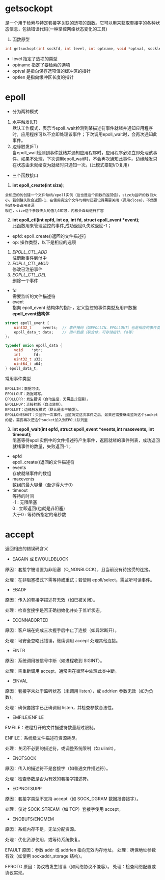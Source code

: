# getsockopt
是一个用于检索与特定套接字关联的选项的函数。它可以用来获取套接字的各种状态信息，包括错误代码(一种掌控网络状态变化的工具)

1. 函数原型
```c
int getsockopt(int sockfd, int level, int optname, void *optval, socklen_t *optlen);
```
- level 指定了选项的类型
- optname 指定了要检索的选项
- optval 是指向保存选项值的缓冲区的指针
- optlen 是指向缓冲区长度的指针

# epoll
- 分为两种模式
1. 水平触发(LT)  
默认工作模式，表示当epoll_wait检测到某描述符事件就绪并通知应用程序时，应用程序可以不立即处理该事件；下次调用epoll_wait时，会再次通知此事件。
2. 边缘触发(ET)  
 当epoll_wait检测到事件就绪并通知应用程序时，应用程序必须立即处理该事件。如果不处理，下次调用epoll_wait时，不会再次通知此事件。边缘触发只在状态由未就绪变为就绪时只通知一次。(此模式搭配I/O复用)

- 三个函数接口  
1. **int epoll_create(int size)**;
```
会相应的的创建一个文件句柄/epoll实例（这也是这个函数的返回值），size为监听的数目大小，若创建失败会返回-1，在使用完这个文件句柄时还要记得需要关闭（调用close），不然累积过多会占用资源  
现在，size这个参数传入的值为1即可，内核会自动进行扩容
```  
2. **int epoll_ctl(int epfd, int op, int fd, struct epoll_event *event)**;  
此函数用来管理监控的事件,成功返回0,失败返回-1；
- epfd: epoll_create()返回的文件描述符
- op: 操作类型，以下是相应的选项 
1. *EPOLL_CTL_ADD*  
注册新事件到fd中  
2. *EOPLL_CTL_MOD*  
修改已注册事件  
3. *EOPLL_CTL_DEL*  
删除一个事件  
- fd  
需要监听的文件描述符  
- event  
指向 epoll_event 结构体的指针，定义监控的事件类型及用户数据  
**epoll_event结构体**
```c
struct epoll_event {
    uint32_t     events;  // 事件掩码（如EPOLLIN、EPOLLOUT）也是相应的事件类型
    epoll_data_t data;    // 用户数据（联合体，可存储指针、fd等）
};

typedef union epoll_data {
    void    *ptr;
    int      fd;
    uint32_t u32;
    uint64_t u64;
} epoll_data_t;  
```  
常用事件类型  
```
EPOLLIN：数据可读。
EPOLLOUT：数据可写。
EPOLLERR：发生错误（自动监控，无需显式设置）。
EPOLLHUP：连接挂断（自动监控）。
EPOLLET：边缘触发模式（默认是水平触发）。  
EPOLLONESHOT：只监听一次事件，当监听完这次事件之后，如果还需要继续监听这个socket的话，需要再次把这个socket加入到EPOLL队列里
```  
3. **int epoll_wait(int epfd, struct epoll_event *events,int maxevents, int timeout)**;   
阻塞等待epoll实例中的文件描述符产生事件，返回就绪的事件列表，成功返回就绪事件的数量，失败返回-1；  
- epfd  
epoll_create()返回的文件描述符  
- events  
存放就绪事件的数组  
- maxevents  
数组的最大容量（至少得大于0）  
- timeout  
等待的时间  
-1 : 无限阻塞  
 0 : 立即返回(也就是非阻塞)  
大于0 : 等待所指定的毫秒数  

# accept
返回相应的错误码含义
- EAGAIN 或 EWOULDBLOCK

原因：套接字被设置为非阻塞（O_NONBLOCK），且当前没有待接受的连接。  

处理：在非阻塞模式下需等待或重试；若使用 epoll/select，需监听可读事件。

- EBADF

原因：传入的套接字描述符无效（如已被关闭）。

处理：检查套接字是否正确初始化并处于监听状态。

- ECONNABORTED

原因：客户端在完成三次握手后中止了连接（如异常断开）。

处理：可安全忽略此错误，继续调用 accept 处理其他连接。

- EINTR

原因：系统调用被信号中断（如进程收到 SIGINT）。

处理：需重新调用 accept，通常需在循环中处理此类中断。

- EINVAL

原因：套接字未处于监听状态（未调用 listen），或 addrlen 参数无效（如为负数）。

处理：确保套接字已正确调用 listen，并检查参数合法性。

- EMFILE/ENFILE

EMFILE：进程打开的文件描述符数量超过限制。

ENFILE：系统级文件描述符资源耗尽。

处理：关闭不必要的描述符，或调整系统限制（如 ulimit）。

- ENOTSOCK

原因：传入的描述符不是套接字（如普通文件描述符）。

处理：检查参数是否为有效的套接字描述符。

- EOPNOTSUPP

原因：套接字类型不支持 accept（如 SOCK_DGRAM 数据报套接字）。

处理：仅对 SOCK_STREAM（如 TCP）套接字使用 accept。

- ENOBUFS/ENOMEM

原因：系统内存不足，无法分配资源。

处理：优化资源使用，或等待系统恢复。

 EFAULT
原因：参数 addr 或 addrlen 指向无效内存地址。
处理：确保地址参数有效（如使用 sockaddr_storage 结构）。

EPROTO
原因：协议栈发生错误（如网络协议不兼容）。
处理：检查网络配置或协议实现。